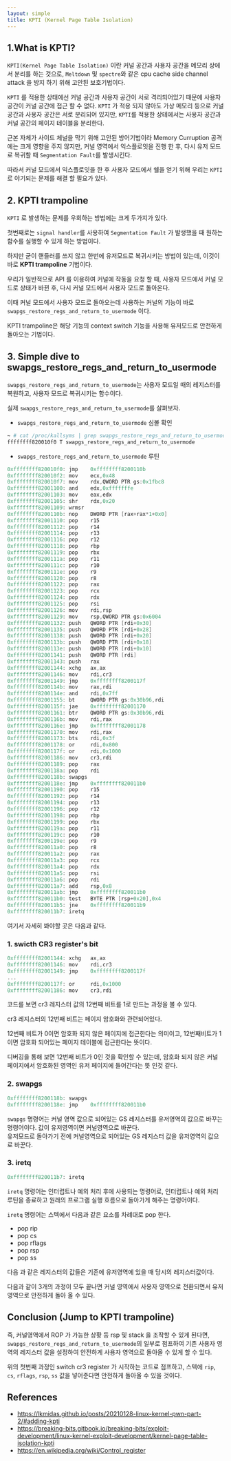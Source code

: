 ```yaml
---
layout: simple
title: KPTI (Kernel Page Table Isolation)
---
```


## **1.What is KPTI?**

`KPTI(Kernel Page Table Isolation)` 이란 커널 공간과 사용자 공간을 메모리 상에서 분리를 하는 것으로, `Meltdown` 및 `spectre`와 같은 cpu cache side channel attack 을 방지 하기 위해 고안된 보호기법이다. 

`KPTI` 를 적용한 상태에선 커널 공간과 사용자 공간이 서로 격리되어있기 때문에 사용자 공간이 커널 공간에 접근 할 수 없다. `KPTI` 가 적용 되지 않아도 가상 메모리 등으로 커널 공간과 사용자 공간은 서로 분리되어 있지만, `KPTI`를 적용한 상테에서는 사용자 공간과 커널 공간의 페이지 테이블을 분리한다. 

근본 자체가 사이드 체널을 막기 위해 고안된 방어기법이라 Memory Curruption 공격에는 크게 영향을 주지 않지만, 커널 영역에서 익스플로잇을 진행 한 후, 다시 유저 모드로 복귀할 때 `Segmentation Fault`를 발생시킨다. 

따라서 커널 모드에서 익스플로잇을 한 후 사용자 모드에서 쉘을 얻기 위해 우리는 `KPTI` 로 야기되는 문제를 해결 할 필요가 있다. 

## **2. KPTI trampoline**

`KPTI` 로 발생하는 문제를 우회하는 방법에는 크게 두가지가 있다. 

첫번째로는 `signal handler`를 사용하여 `Segmentation Fault` 가 발생했을 때 원하는 함수를 실행할 수 있게 하는 방법이다. 

하지만 굳이 핸들러를 쓰지 않고 한번에 유저모드로 복귀시키는 방법이 있는데, 이것이 바로 **KPTI trampoline** 기법이다. 

우리가 일반적으로 API 를 이용하여 커널에 작동을 요청 할 때, 사용자 모드에서 커널 모드로 상태가 바뀐 후, 다시 커널 모드에서 사용자 모드로 돌아온다. 

이때 커널 모드에서 사용자 모드로 돌아오는데 사용하는 커널의 기능이 바로 `swapgs_restore_regs_and_return_to_usermode` 이다. 

KPTI trampoline은 해당 기능의 context switch 기능을 사용해 유저모드로 안전하게 돌아오는 기법이다.


## **3. Simple dive to swapgs_restore_regs_and_return_to_usermode**

`swapgs_restore_regs_and_return_to_usermode`는 사용자 모드일 때의 레지스터를 복원하고, 사용자 모드로 복귀시키는 함수이다. 

실제 `swapgs_restore_regs_and_return_to_usermode`를 살펴보자.

+ `swapgs_restore_regs_and_return_to_usermode` 심볼 확인

```bash
~ # cat /proc/kallsyms | grep swapgs_restore_regs_and_return_to_usermode
ffffffff820010f0 T swapgs_restore_regs_and_return_to_usermode
```

+ `swapgs_restore_regs_and_return_to_usermode` 루틴

```c
0xffffffff820010f0:	jmp    0xffffffff8200110b
0xffffffff820010f2:	mov    ecx,0x48
0xffffffff820010f7:	mov    rdx,QWORD PTR gs:0x1fbc8
0xffffffff82001100:	and    edx,0xfffffffe
0xffffffff82001103:	mov    eax,edx
0xffffffff82001105:	shr    rdx,0x20
0xffffffff82001109:	wrmsr  
0xffffffff8200110b:	nop    DWORD PTR [rax+rax*1+0x0]
0xffffffff82001110:	pop    r15
0xffffffff82001112:	pop    r14
0xffffffff82001114:	pop    r13
0xffffffff82001116:	pop    r12
0xffffffff82001118:	pop    rbp
0xffffffff82001119:	pop    rbx
0xffffffff8200111a:	pop    r11
0xffffffff8200111c:	pop    r10
0xffffffff8200111e:	pop    r9
0xffffffff82001120:	pop    r8
0xffffffff82001122:	pop    rax
0xffffffff82001123:	pop    rcx
0xffffffff82001124:	pop    rdx
0xffffffff82001125:	pop    rsi
0xffffffff82001126:	mov    rdi,rsp
0xffffffff82001129:	mov    rsp,QWORD PTR gs:0x6004
0xffffffff82001132:	push   QWORD PTR [rdi+0x30]
0xffffffff82001135:	push   QWORD PTR [rdi+0x28]
0xffffffff82001138:	push   QWORD PTR [rdi+0x20]
0xffffffff8200113b:	push   QWORD PTR [rdi+0x18]
0xffffffff8200113e:	push   QWORD PTR [rdi+0x10]
0xffffffff82001141:	push   QWORD PTR [rdi]
0xffffffff82001143:	push   rax
0xffffffff82001144:	xchg   ax,ax
0xffffffff82001146:	mov    rdi,cr3
0xffffffff82001149:	jmp    0xffffffff8200117f
0xffffffff8200114b:	mov    rax,rdi
0xffffffff8200114e:	and    rdi,0x7ff
0xffffffff82001155:	bt     QWORD PTR gs:0x30b96,rdi
0xffffffff8200115f:	jae    0xffffffff82001170
0xffffffff82001161:	btr    QWORD PTR gs:0x30b96,rdi
0xffffffff8200116b:	mov    rdi,rax
0xffffffff8200116e:	jmp    0xffffffff82001178
0xffffffff82001170:	mov    rdi,rax
0xffffffff82001173:	bts    rdi,0x3f
0xffffffff82001178:	or     rdi,0x800
0xffffffff8200117f:	or     rdi,0x1000
0xffffffff82001186:	mov    cr3,rdi
0xffffffff82001189:	pop    rax
0xffffffff8200118a:	pop    rdi
0xffffffff8200118b:	swapgs 
0xffffffff8200118e:	jmp    0xffffffff820011b0
0xffffffff82001190:	pop    r15
0xffffffff82001192:	pop    r14
0xffffffff82001194:	pop    r13
0xffffffff82001196:	pop    r12
0xffffffff82001198:	pop    rbp
0xffffffff82001199:	pop    rbx
0xffffffff8200119a:	pop    r11
0xffffffff8200119c:	pop    r10
0xffffffff8200119e:	pop    r9
0xffffffff820011a0:	pop    r8
0xffffffff820011a2:	pop    rax
0xffffffff820011a3:	pop    rcx
0xffffffff820011a4:	pop    rdx
0xffffffff820011a5:	pop    rsi
0xffffffff820011a6:	pop    rdi
0xffffffff820011a7:	add    rsp,0x8
0xffffffff820011ab:	jmp    0xffffffff820011b0
0xffffffff820011b0:	test   BYTE PTR [rsp+0x20],0x4
0xffffffff820011b5:	jne    0xffffffff820011b9
0xffffffff820011b7:	iretq  
```

여기서 자세히 봐야할 곳은 다음과 같다. 

### **1. swicth CR3 register's bit**

```c
0xffffffff82001144:	xchg   ax,ax
0xffffffff82001146:	mov    rdi,cr3
0xffffffff82001149:	jmp    0xffffffff8200117f
...
0xffffffff8200117f:	or     rdi,0x1000
0xffffffff82001186:	mov    cr3,rdi
```

코드를 보면 cr3 레지스터 값의 12번째 비트를 1로 만드는 과정을 볼 수 있다. 

cr3 레지스터의 12번째 비트는 페이지 암호화와 관련되어있다. 

12번째 비트가 0이면 암호화 되지 않은 페이지에 접근한다는 의미이고, 12번째비트가 1이면 암호화 되어있는 페이지 테이블에 접근한다는 뜻이다. 

디버깅을 통해 보면 12번째 비트가 0인 것을 확인할 수 있는데, 암호화 되지 않은 커널 페이지에서 암호화된 영역인 유저 페이지에 들어간다는 뜻 인것 같다. 

### **2. swapgs**

```c
0xffffffff8200118b:	swapgs 
0xffffffff8200118e:	jmp    0xffffffff820011b0
```

`swapgs` 명령어는 커널 영역 값으로 되어있는 GS 레지스터를 유저영역의 값으로 바꾸는 명령어이다. 값이 유저영역이면 커널영역으로 바꾼다.  
유저모드로 돌아가기 전에 커널영역으로 되어있는 GS 레지스터 값을 유저영역의 값으로 바꾼다. 

### **3. iretq**

```c
0xffffffff820011b7:	iretq  
```

`iretq` 명령어는 인터럽트나 예외 처리 후에 사용되는 명령어로, 인터럽트나 예외 처리 루틴을 종료하고 원래의 프로그램 실행 흐름으로 돌아가게 해주는 명령어이다. 

`iretq` 명령어는 스텍에서 다음과 같은 요소를 차례대로 pop 한다. 

+ pop rip
+ pop cs 
+ pop rflags
+ pop rsp 
+ pop ss

다음 과 같은 레지스터의 값들은 기존에 유저영역에 있을 때 당시의 레지스터값이다. 

다음과 같이 3개의 과정이 모두 끝나면 커널 영역에서 사용자 영역으로 전환되면서 유저영역으로 안전하게 돌아 올 수 있다. 

## **Conclusion (Jump to KPTI trampoline)**

즉, 커널영역에서 ROP 가 가능한 상황 등 rsp 및 stack 을 조작할 수 있게 된다면, `swapgs_restore_regs_and_return_to_usermode`의 일부로 점프하여 기존 사용자 영역의 레지스터 값을 설정하여 안전하게 사용자 영역으로 돌아올 수 있게 할 수 있다. 

위의 첫번째 과정인 switch cr3 register 가 시작하는 코드로 점프하고, 스텍에 `rip`, `cs`, `rflags`, `rsp`, `ss` 값을 넣어준다면 안전하게 돌아올 수 있을 것이다. 

## **References**

+ <https://lkmidas.github.io/posts/20210128-linux-kernel-pwn-part-2/#adding-kpti>
+ <https://breaking-bits.gitbook.io/breaking-bits/exploit-development/linux-kernel-exploit-development/kernel-page-table-isolation-kpti>
+ <https://en.wikipedia.org/wiki/Control_register>
